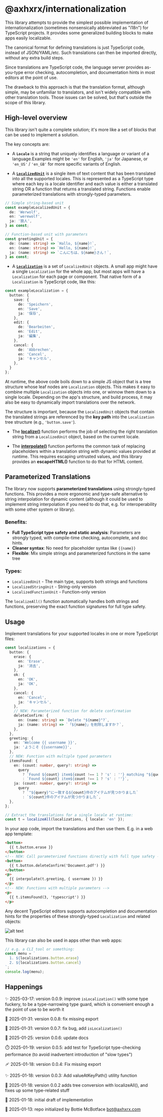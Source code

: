 # @axhxrx/internationalization

This library attempts to provide the simplest possible implementation of internationalization (sometimes nonsensically abbreviated as "i18n") for TypeScript projects. It provides some generalized building blocks to make apps easily localizable.

The canonical format for defining translations is just TypeScript code, instead of JSON/YAML/etc. Such translations can then be imported directly, without any extra build steps.

Since translations are TypeScript code, the language server provides as-you-type error checking, autocompletion, and documentation hints in most editors at the point of use.

The drawback to this approach is that the translation format, although simple, may be unfamiliar to translators, and isn't widely compatible with other translation tools. Those issues can be solved, but that's outside the scope of this library.

## High-level overview

This library isn't quite a complete solution; it's more like a set of blocks that can be used to implement a solution.

The key concepts are:

- A **`Locale`** is a string that uniquely identifies a language or variant of a language.Examples might be `'en'` for English, `'ja'` for Japanese, or `'en_US'` / `'en_GB'` for more specific variants of English.

- A [**`LocalizedUnit`**](./LocalizedUnit.ts) is a single item of text content that has been translated into all the supported locales. This is represented as a TypeScript type where each key is a locale identifier and each value is either a translated string OR a function that returns a translated string. Functions enable parameterized translations with strongly-typed parameters.

```ts
// Simple string-based unit
const exampleLocalizedUnit = {
  de: 'Werwolf',
  en: 'werewolf',
  ja: '狼人',
} as const;

// Function-based unit with parameters
const greetingUnit = {
  de: (name: string) => `Hallo, ${name}!`,
  en: (name: string) => `Hello, ${name}!`,
  ja: (name: string) => `こんにちは、${name}さん！`,
} as const;
```

- A [**`Localization`**](./Localization.ts) is a set of `LocalizedUnit` objects. A small app might have a single `Localization` for the whole app, but most apps will have a `Localization` for each page or component. That native form of a `Localization` is TypeScript code, like this:

```ts
const exampleLocalization = {
  button: {
    save: {
      de: 'Speichern',
      en: 'Save',
      ja: '保存',
    },
    edit: {
      de: 'Bearbeiten',
      en: 'Edit',
      ja: '編集',
    },
    cancel: {
      de: 'Abbrechen',
      en: 'Cancel',
      ja: 'キャンセル',
    },
  }
};
```

At runtime, the above code boils down to a simple JS object that is a tree structure whose leaf nodes are `Localization` objects. This makes it easy to combine multiple `Localization` objects into one, or winnow them down to a single locale. Depending on the app's structure, and build process, it may also be easy to dynamically import translations over the network.

The structure is important, because the `LocalizedUnit` objects that contain the translated strings are referenced by the **key path** into the `Localization` tree structure (e.g., `'button.save'`).

- The [**localize()**](./localize.ts) function performs the job of selecting the right translation string from a `LocalizedUnit` object, based on the current locale.

- The [**interpolate()**](./interpolate.ts) function performs the common task of replacing placeholders within a translation string with dynamic values provided at runtime. This requires escaping untrusted values, and this library provides an **escapeHTML()** function to do that for HTML content.

## Parameterized Translations

The library now supports **parameterized translations** using strongly-typed functions. This provides a more ergonomic and type-safe alternative to string interpolation for dynamic content (although it could be used to implement string interpolation if you need to do that, e.g. for interoperability with some other system or library).

### Benefits:
- **Full TypeScript type safety and static analysis**: Parameters are strongly typed, with compile-time checking, autocomplete, and doc hints.
- **Cleaner syntax**: No need for placeholder syntax like `{{name}}`
- **Flexible**: Mix simple strings and parameterized functions in the same tree

### Types:
- `LocalizedUnit` - The main type, supports both strings and functions
- `LocalizedStringUnit` - String-only version
- `LocalizedFunctionUnit` - Function-only version

The `localizeAll()` function automatically handles both strings and functions, preserving the exact function signatures for full type safety.

## Usage

Implement translations for your supported locales in one or more TypeScript files:

```ts
const localizations = {
  button: {
    erase: {
      en: 'Erase',
      ja: '消去',
    },
    ok: {
      en: 'OK',
      ja: 'OK',
    },
    cancel: {
      en: 'Cancel',
      ja: 'キャンセル',
    },
    // NEW: Parameterized function for delete confirmation
    deleteConfirm: {
      en: (name: string) => `Delete "${name}"?`,
      ja: (name: string) => `「${name}」を削除しますか？`,
    },
  },
  greeting: {
    en: 'Welcome {{ username }}',
    ja: 'ようこそ {{username}}',
  },
  // NEW: Function with multiple typed parameters
  itemsFound: {
    en: (count: number, query?: string) =>
      query
        ? `Found ${count} item${count !== 1 ? 's' : ''} matching "${query}"`
        : `Found ${count} item${count !== 1 ? 's' : ''}`,
    ja: (count: number, query?: string) =>
      query
        ? `"${query}"に一致する${count}件のアイテムが見つかりました`
        : `${count}件のアイテムが見つかりました`,
  },
};

// Extract the translations for a single locale at runtime:
const t = localizeAll(localizations, { locale: 'en' });
```

In your app code, import the translations and then use them. E.g. in a web app template:

```html
<button>
  {{ t.button.erase }}
</button>
<!-- NEW: Call parameterized functions directly with full type safety -->
<button>
  {{ t.button.deleteConfirm('Document.pdf') }}
</button>
<p>
  {{ interpolate(t.greeting, { username }) }}
</p>
<!-- NEW: Functions with multiple parameters -->
<p>
  {{ t.itemsFound(3, 'typescript') }}
</p>
```

Any decent TypeScript editors supports autocompletion and documentation hints for the properties of these strongly-typed `Localization` and related objects:

![alt text](README.screenshot.jpg)

This library can also be used in apps other than web apps:

```typescript
// e.g. a CLI tool or something:
const menu = `
  1. ${localizations.button.erase}
  2. ${localizations.button.cancel}
`;
console.log(menu);
```

## Happenings

✨ 2025-03-17: version 0.0.9: improve `isLocalization()` with some type fuckery, to be a type-narrowing type guard, which is convenient enough a the point of use to be worth it

🔧 2025-01-31: version 0.0.8: fix missing export

🔧 2025-01-31: version 0.0.7: fix bug, add `isLocalization()`

📖 2025-01-25: version 0.0.6: update docs

⏱️ 2025-01-19: version 0.0.5: add test for TypeScript type-checking performance (to avoid inadvertent introduction of "slow types")

🩹 2025-01-18: version 0.0.4: Fix missing export

✨ 2025-01-18: version 0.0.3: Add valueAtKeyPath() utility function

👹 2025-01-18: version 0.0.2 adds tree conversion with localizeAll(), and fixes up some type-related stuff

👹 2025-01-18: initial draft of implementation

🤖 2025-01-13: repo initialized by Bottie McBotface bot@axhxrx.com
